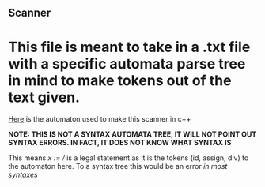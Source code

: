 ## Scanner

# This file is meant to take in a .txt file with a specific automata parse tree in mind to make tokens out of the text given.

[Here](https://imgur.com/a/1dNJ1RC) is the automaton used to make this scanner in c++


__NOTE: THIS IS NOT A SYNTAX AUTOMATA TREE, IT WILL NOT POINT OUT SYNTAX ERRORS. IN FACT, IT DOES NOT KNOW WHAT SYNTAX IS__

This means _x := /_ is a legal statement as it is the tokens (id, assign, div) to the automaton here. To a syntax tree this would be an error _in most syntaxes_
